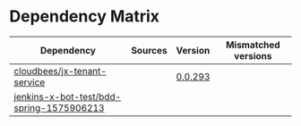 # Dependency Matrix

Dependency | Sources | Version | Mismatched versions
---------- | ------- | ------- | -------------------
[cloudbees/jx-tenant-service](https://github.com/cloudbees/jx-tenant-service) |  | [0.0.293](https://github.com/cloudbees/jx-tenant-service/releases/tag/v0.0.293) | 
[jenkins-x-bot-test/bdd-spring-1575906213](https://github.com/jenkins-x-bot-test/bdd-spring-1575906213.git) |  | []() | 
